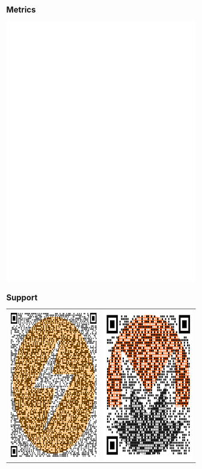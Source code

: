 ## Metrics

![kares' metrics](/github-metrics.svg)

## Support

<table>
  <tr>
    <td><img src="btc.png" alt="LN/BTC" width="400px" height="400px"></td>
    <td><img src="xmr.png" alt="Monero" width="400px" height="400px"></td>
  </tr>
</table>
